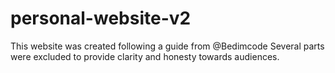 # personal-website-v2

This website was created following a guide from @Bedimcode
Several parts were excluded to provide clarity and honesty towards audiences.
